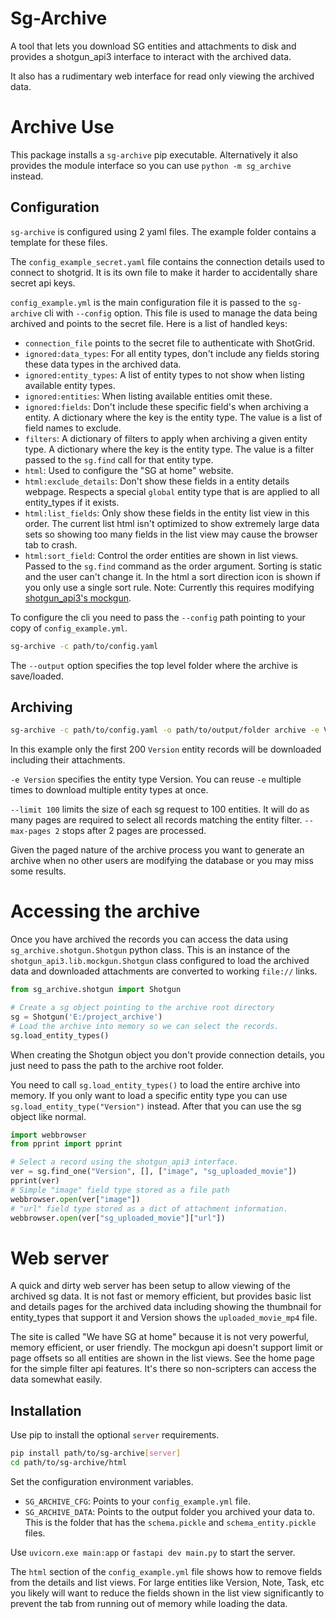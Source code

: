 # Sg-Archive

A tool that lets you download SG entities and attachments to disk and provides
a shotgun_api3 interface to interact with the archived data.

It also has a rudimentary web interface for read only viewing the archived data.

# Archive Use

This package installs a `sg-archive` pip executable. Alternatively it also provides
the module interface so you can use `python -m sg_archive` instead.

## Configuration

`sg-archive` is configured using 2 yaml files. The example folder contains
a template for these files.

The `config_example_secret.yaml` file contains the connection details used to connect
to shotgrid. It is its own file to make it harder to accidentally share secret api keys.

`config_example.yml` is the main configuration file it is passed to the `sg-archive`
cli with `--config` option. This file is used to manage the data being archived
and points to the secret file. Here is a list of handled keys:

- `connection_file` points to the secret file to authenticate with ShotGrid.
- `ignored:data_types`: For all entity types, don't include any fields storing these data types in the archived data.
- `ignored:entity_types`: A list of entity types to not show when listing available entity types.
- `ignored:entities`: When listing available entities omit these.
- `ignored:fields`: Don't include these specific field's when archiving a entity. A dictionary where the key is the entity type. The value is a list of field names to exclude.
- `filters`: A dictionary of filters to apply when archiving a given entity type. A dictionary where the key is the entity type. The value is a filter passed to the `sg.find` call for that entity type.
- `html`: Used to configure the "SG at home" website.
- `html:exclude_details`: Don't show these fields in a entity details webpage. Respects a special `global` entity type that is are applied to all entity_types if it exists.
- `html:list_fields`: Only show these fields in the entity list view in this order. The current list html isn't optimized to show extremely large data sets so showing too many fields in the list view may cause the browser tab to crash.
- `html:sort_field`: Control the order entities are shown in list views. Passed to the `sg.find` command as the order argument. Sorting is static and the user can't change it. In the html a sort direction icon is shown if you only use a single sort rule. Note: Currently this requires modifying [shotgun_api3's mockgun](https://github.com/blurstudio-forks/python-api/pull/1).

To configure the cli you need to pass the `--config` path pointing to your copy of
`config_example.yml`.

```bash
sg-archive -c path/to/config.yaml
```

The `--output` option specifies the top level folder where the archive is save/loaded.

## Archiving

```bash
sg-archive -c path/to/config.yaml -o path/to/output/folder archive -e Version --limit 100 --max-pages 2
```

In this example only the first 200 `Version` entity records will be downloaded
including their attachments.

`-e Version` specifies the entity type Version. You can reuse `-e` multiple times
to download multiple entity types at once.

`--limit 100` limits the size of each sg request to 100 entities. It will do as
many pages are required to select all records matching the entity filter.
`--max-pages 2` stops after 2 pages are processed.

Given the paged nature of the archive process you want to generate an archive when
no other users are modifying the database or  you may miss some results.

# Accessing the archive

Once you have archived the records you can access the data using `sg_archive.shotgun.Shotgun`
python class. This is an instance of the `shotgun_api3.lib.mockgun.Shotgun` class
configured to load the archived data and downloaded attachments are converted to
working `file://` links.

```py
from sg_archive.shotgun import Shotgun

# Create a sg object pointing to the archive root directory
sg = Shotgun('E:/project_archive')
# Load the archive into memory so we can select the records.
sg.load_entity_types()
```

When creating the Shotgun object you don't provide connection details, you just
need to pass the path to the archive root folder.

You need to call `sg.load_entity_types()` to load the entire archive into memory.
If you only want to load a specific entity type you can use
`sg.load_entity_type("Version")` instead. After that you can use the sg object
like normal.

```py
import webbrowser
from pprint import pprint

# Select a record using the shotgun_api3 interface.
ver = sg.find_one("Version", [], ["image", "sg_uploaded_movie"])
pprint(ver)
# Simple "image" field type stored as a file path
webbrowser.open(ver["image"])
# "url" field type stored as a dict of attachment information.
webbrowser.open(ver["sg_uploaded_movie"]["url"])
```

# Web server

A quick and dirty web server has been setup to allow viewing of the archived sg data. It is not fast or memory efficient, but provides basic list and details pages for the archived data including showing the thumbnail for entity_types that support it and Version shows the `uploaded_movie_mp4` file.

The site is called "We have SG at home" because it is not very powerful, memory efficient, or user friendly. The mockgun api doesn't support limit or page offsets so all entities are shown in the list views. See the home page for the simple filter api features. It's there so non-scripters can access the data somewhat easily.

## Installation

Use pip to install the optional `server` requirements.

```bash
pip install path/to/sg-archive[server]
cd path/to/sg-archive/html
```

Set the configuration environment variables.
- `SG_ARCHIVE_CFG`: Points to your `config_example.yml` file.
- `SG_ARCHIVE_DATA`: Points to the output folder you archived your data to. This is the folder that has the `schema.pickle` and `schema_entity.pickle` files.

Use `uvicorn.exe main:app` or `fastapi dev main.py` to start the server.

The `html` section of the `config_example.yml` file shows how to remove fields from the details and list views. For large entities like Version, Note, Task, etc you likely will want to reduce the fields shown in the list view significantly to prevent the tab from running out of memory while loading the data.
